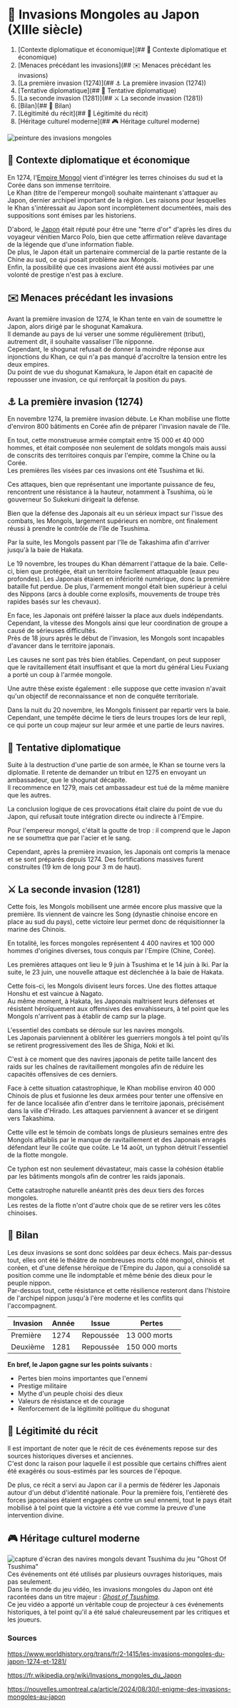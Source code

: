 # 🗾 Invasions Mongoles au Japon (XIIIe siècle)

1. [Contexte diplomatique et économique](## 🧭 Contexte diplomatique et économique)
2. [Menaces précédant les invasions](## ✉️ Menaces précédant les invasions)
3. [La première invasion (1274)](## ⚓ La première invasion (1274))
4. [Tentative diplomatique](## 🤝 Tentative diplomatique)
5. [La seconde invasion (1281)](## ⚔️ La seconde invasion (1281))
5. [Bilan](## 📜 Bilan)
5. [Légitimité du récit](## 📖 Légitimité du récit)
5. [Héritage culturel moderne](## 🎮 Héritage culturel moderne)


![peinture des invasions mongoles](assets/fresque_guerre_mongjap.jpg)

## 🧭 Contexte diplomatique et économique
En 1274, l'[Empire Mongol](https://fr.wikipedia.org/wiki/Empire_mongol) vient d'intégrer les terres chinoises du sud et la Corée dans son immense territoire.  
Le Khan (titre de l'empereur mongol) souhaite maintenant s'attaquer au Japon, dernier archipel important de la région. Les raisons pour lesquelles le Khan s'intéressait au Japon sont incomplètement documentées, mais des suppositions sont émises par les historiens.

D'abord, le [Japon](https://fr.wikipedia.org/wiki/Shogunat_de_Kamakura) était réputé pour être une "terre d'or" d'après les dires du voyageur vénitien Marco Polo, bien que cette affirmation relève davantage de la légende que d'une information fiable.  
De plus, le Japon était un partenaire commercial de la partie restante de la Chine au sud, ce qui posait problème aux Mongols.  
Enfin, la possibilité que ces invasions aient été aussi motivées par une volonté de prestige n'est pas à exclure.

## ✉️ Menaces précédant les invasions
Avant la première invasion de 1274, le Khan tente en vain de soumettre le Japon, alors dirigé par le shogunat Kamakura.  
Il demande au pays de lui verser une somme régulièrement (tribut), autrement dit, il souhaite vassaliser l'île nipponne.  
Cependant, le shogunat refusait de donner la moindre réponse aux injonctions du Khan, ce qui n'a pas manqué d'accroître la tension entre les deux empires.  
Du point de vue du shogunat Kamakura, le Japon était en capacité de repousser une invasion, ce qui renforçait la position du pays.

## ⚓ La première invasion (1274)
En novembre 1274, la première invasion débute. Le Khan mobilise une flotte d'environ 800 bâtiments en Corée afin de préparer l'invasion navale de l'île.

En tout, cette monstrueuse armée comptait entre 15 000 et 40 000 hommes, et était composée non seulement de soldats mongols mais aussi de conscrits des territoires conquis par l'empire, comme la Chine ou la Corée.  
Les premières îles visées par ces invasions ont été Tsushima et Iki.

Ces attaques, bien que représentant une importante puissance de feu, rencontrent une résistance à la hauteur, notamment à Tsushima, où le gouverneur So Sukekuni dirigeait la défense.

Bien que la défense des Japonais ait eu un sérieux impact sur l'issue des combats, les Mongols, largement supérieurs en nombre, ont finalement réussi à prendre le contrôle de l'île de Tsushima.

Par la suite, les Mongols passent par l'île de Takashima afin d'arriver jusqu'à la baie de Hakata.

Le 19 novembre, les troupes du Khan démarrent l'attaque de la baie. Celle-ci, bien que protégée, était un territoire facilement attaquable (eaux peu profondes). Les Japonais étaient en infériorité numérique, donc la première bataille fut perdue. De plus, l'armement mongol était bien supérieur à celui des Nippons (arcs à double corne explosifs, mouvements de troupe très rapides basés sur les chevaux).

En face, les Japonais ont préféré laisser la place aux duels indépendants. Cependant, la vitesse des Mongols ainsi que leur coordination de groupe a causé de sérieuses difficultés.  
Près de 18 jours après le début de l'invasion, les Mongols sont incapables d'avancer dans le territoire japonais.

Les causes ne sont pas très bien établies. Cependant, on peut supposer que le ravitaillement était insuffisant et que la mort du général Lieu Fuxiang a porté un coup à l'armée mongole.

Une autre thèse existe également : elle suppose que cette invasion n'avait qu'un objectif de reconnaissance et non de conquête territoriale.

Dans la nuit du 20 novembre, les Mongols finissent par repartir vers la baie. Cependant, une tempête décime le tiers de leurs troupes lors de leur repli, ce qui porte un coup majeur sur leur armée et une partie de leurs navires.

## 🤝 Tentative diplomatique
Suite à la destruction d'une partie de son armée, le Khan se tourne vers la diplomatie. Il retente de demander un tribut en 1275 en envoyant un ambassadeur, que le shogunat décapite.  
Il recommence en 1279, mais cet ambassadeur est tué de la même manière que les autres.

La conclusion logique de ces provocations était claire du point de vue du Japon, qui refusait toute intégration directe ou indirecte à l'Empire.

Pour l'empereur mongol, c'était la goutte de trop : il comprend que le Japon ne se soumettra que par l'acier et le sang.

Cependant, après la première invasion, les Japonais ont compris la menace et se sont préparés depuis 1274. Des fortifications massives furent construites (19 km de long pour 3 m de haut).

## ⚔️ La seconde invasion (1281)

Cette fois, les Mongols mobilisent une armée encore plus massive que la première. Ils viennent de vaincre les Song (dynastie chinoise encore en place au sud du pays), cette victoire leur permet donc de réquisitionner la marine des Chinois.

En totalité, les forces mongoles représentent 4 400 navires et 100 000 hommes d'origines diverses, tous conquis par l'Empire (Chine, Corée).

Les premières attaques ont lieu le 9 juin à Tsushima et le 14 juin à Iki. Par la suite, le 23 juin, une nouvelle attaque est déclenchée à la baie de Hakata.

Cette fois-ci, les Mongols divisent leurs forces. Une des flottes attaque Honshu et est vaincue à Nagato.  
Au même moment, à Hakata, les Japonais maîtrisent leurs défenses et résistent héroïquement aux offensives des envahisseurs, à tel point que les Mongols n'arrivent pas à établir de camp sur la plage.

L'essentiel des combats se déroule sur les navires mongols.  
Les Japonais parviennent à oblitérer les guerriers mongols à tel point qu'ils se retirent progressivement des îles de Shiga, Noki et Iki.

C'est à ce moment que des navires japonais de petite taille lancent des raids sur les chaînes de ravitaillement mongoles afin de réduire les capacités offensives de ces derniers.

Face à cette situation catastrophique, le Khan mobilise environ 40 000 Chinois de plus et fusionne les deux armées pour tenter une offensive en fer de lance localisée afin d'entrer dans le territoire japonais, précisément dans la ville d'Hirado. Les attaques parviennent à avancer et se dirigent vers Takashima.

Cette ville est le témoin de combats longs de plusieurs semaines entre des Mongols affaiblis par le manque de ravitaillement et des Japonais enragés défendant leur île coûte que coûte. Le 14 août, un typhon détruit l'essentiel de la flotte mongole.

Ce typhon est non seulement dévastateur, mais casse la cohésion établie par les bâtiments mongols afin de contrer les raids japonais.

Cette catastrophe naturelle anéantit près des deux tiers des forces mongoles.  
Les restes de la flotte n'ont d'autre choix que de se retirer vers les côtes chinoises.

## 📜 Bilan
Les deux invasions se sont donc soldées par deux échecs. Mais par-dessus tout, elles ont été le théâtre de nombreuses morts côté mongol, chinois et coréen, et d'une défense héroïque de l'Empire du Japon, qui a consolidé sa position comme une île indomptable et même bénie des dieux pour le peuple nippon.  
Par-dessus tout, cette résistance et cette résilience resteront dans l'histoire de l'archipel nippon jusqu'à l'ère moderne et les conflits qui l'accompagnent.

| Invasion | Année | Issue     | Pertes       |
|----------|-------|-----------|--------------|
| Première | 1274  | Repoussée | 13 000 morts |
| Deuxième | 1281  | Repoussée | 150 000 morts|

**En bref, le Japon gagne sur les points suivants :**  
* Pertes bien moins importantes que l'ennemi  
* Prestige militaire  
* Mythe d'un peuple choisi des dieux  
* Valeurs de résistance et de courage  
* Renforcement de la légitimité politique du shogunat

## 📖 Légitimité du récit
Il est important de noter que le récit de ces événements repose sur des sources historiques diverses et anciennes.  
C'est donc la raison pour laquelle il est possible que certains chiffres aient été exagérés ou sous-estimés par les sources de l'époque.

De plus, ce récit a servi au Japon car il a permis de fédérer les Japonais autour d'un début d'identité nationale. Pour la première fois, l'entièreté des forces japonaises étaient engagées contre un seul ennemi, tout le pays était mobilisé à tel point que la victoire a été vue comme la preuve d'une intervention divine.

## 🎮 Héritage culturel moderne
![capture d'écran des navires mongols devant Tsushima du jeu "Ghost Of Tsushima"](assets/Invasion-1.webp)  
Ces événements ont été utilisés par plusieurs ouvrages historiques, mais pas seulement.  
Dans le monde du jeu vidéo, les invasions mongoles du Japon ont été racontées dans un titre majeur : [*Ghost of Tsushima*](https://ghostfranchise.fandom.com/wiki/Ghost_of_Tsushima).  
Ce jeu vidéo a apporté un véritable coup de projecteur à ces événements historiques, à tel point qu'il a été salué chaleureusement par les critiques et les joueurs.

### Sources
https://www.worldhistory.org/trans/fr/2-1415/les-invasions-mongoles-du-japon-1274-et-1281/

https://fr.wikipedia.org/wiki/Invasions_mongoles_du_Japon

https://nouvelles.umontreal.ca/article/2024/08/30/l-enigme-des-invasions-mongoles-au-japon







